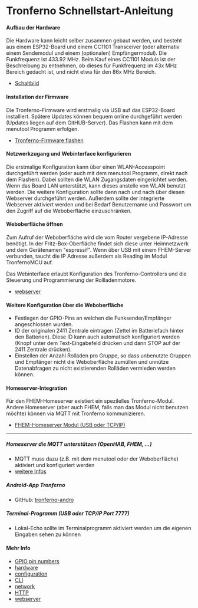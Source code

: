 # Tronferno Schnellstart-Anleitung


#### Aufbau der Hardware

Die Hardware kann leicht selber zusammen gebaut werden, und besteht aus einem ESP32-Board und einem CC1101 Transceiver (oder alternativ einem Sendemodul und einem (optionalen) Empfängermodul). Die Funkfrequenz ist 433.92 MHz. Beim Kauf eines CC1101 Moduls ist der Beschreibung zu entnehmen, ob dieses für Funkfrequenz im 43x MHz Bereich gedacht ist, und nicht etwa für den 86x MHz Bereich.

* [Schaltbild](schematic.pdf)

#### Installation der Firmware
Die Tronferno-Firmware wird erstmalig via USB auf das ESP32-Board installiert. Spätere Updates können bequem online durchgeführt werden (Updates liegen auf dem GitHUB-Server).  Das Flashen kann mit dem menutool Programm erfolgen.

* [Tronferno-Firmware flashen](starter_flash-de.md)

#### Netzwerkzugang und Webinterface konfigurieren

Die erstmalige Konfiguration kann über einen WLAN-Accesspoint durchgeführt werden (oder auch mit dem menutool Programm, direkt nach dem Flashen).  Dabei sollten die WLAN Zugangsdaten eingerichtet werden. Wenn das Board LAN unterstützt, kann dieses anstelle von WLAN benutzt werden.  Die weitere Konfiguration sollte dann nach und nach über diesen Webserver durchgeführt werden.  Außerdem sollte der integrierte Webserver aktiviert werden und bei Bedarf Benutzername und Passwort um den Zugriff auf die Weboberfläche einzuschränken.

#### Weboberfläche öffnen

 Zum Aufruf der Weboberfläche wird die vom Router vergebene IP-Adresse benötigt. In der Fritz-Box-Oberfläche findet sich  diese unter Heimnetzwerk und dem Gerätenamen "espressif".  Wenn über USB mit einem FHEM-Server verbunden, taucht die IP Adresse außerdem als Reading im Modul TronfernoMCU auf.
 
Das Webinterface erlaubt Konfiguration des Tronferno-Controllers und die Steuerung und Programmierung der Rollladenmotore.

* [webserver](webserver.md)

#### Weitere Konfiguration über die Weboberfläche

* Festlegen der GPIO-Pins an welchen die Funksender/Empfänger angeschlossen wurden.
* ID der originalen 2411 Zentrale eintragen (Zettel im Batteriefach hinter den Batterien).  Diese ID kann auch automatisch konfiguriert werden (Knopf unter dem Text-Eingabefeld drücken und dann STOP auf der 2411 Zentrale drücken).
* Einstellen der Anzahl Rolläden pro Gruppe, so dass unbenutzte Gruppen und Empfänger nicht die Weboberfläche zumüllen und unnütze Datenabfragen zu nicht existierenden Rolläden vermieden werden können.


#### Homeserver-Integration

Für den FHEM-Homeserver existiert ein spezilelles Tronferno-Modul. Andere Homeserver (aber auch FHEM, falls man das Modul nicht benutzen möchte) können via MQTT mit Tronferno kommunizieren.

* [FHEM-Homeserver Modul (USB oder TCP/IP)](https://github.com/zwiebert/tronferno-fhem)


------------------
  
##### Homeserver die MQTT unterstützen (OpenHAB, FHEM, ...)
* MQTT muss dazu (z.B. mit dem menutool oder der Weboberfläche) aktiviert und konfiguriert werden
* [weitere Infos](https://github.com/zwiebert/tronferno-mcu-bin/blob/master/README.md)
     
##### Android-App Tronferno
* GitHub: [tronferno-andro](https://github.com/zwiebert/tronferno-andro)
           
##### Terminal-Programm (USB oder TCP/IP Port 7777)
* Lokal-Echo sollte im Terminalprogramm aktiviert werden um die eigenen Eingaben sehen zu können
     
     
#### Mehr Info
  * [GPIO pin numbers](pins.md)
  * [hardware](hardware.md)
  * [configuration](mcu_config.md)
  * [CLI](cli.md)
  * [network](network.md)
  * [HTTP](http.md)
  * [webserver](webserver.md)
  

